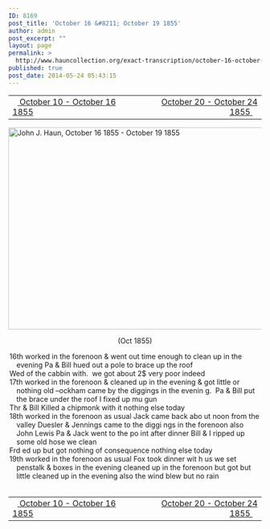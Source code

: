 ```yaml
---
ID: 8169
post_title: 'October 16 &#8211; October 19 1855'
author: admin
post_excerpt: ""
layout: page
permalink: >
  http://www.hauncollection.org/exact-transcription/october-16-october-19-1855/
published: true
post_date: 2014-05-24 05:43:15
---
```

<table style="width: 100%;" align="center">
<tbody>
<tr>
<td width="50%"><a title="October 10 – October 16 1855" href="http://www.hauncollection.org/version-2/version-ii-series-i/october-10-october-16-1855/"><img src="https://lh3.googleusercontent.com/-EFJpxxNiPNw/VqgtWBCZrMI/AAAAAAAAAFU/WfY4lPFWWkg/s800-Ic42/Soeb-Plain-Arrows-8-10px.png" alt="" width="10" height="10" /> October 10 - October 16 1855</a></td>
<td style="text-align: right;"><a title="October 20 – October 24 1855" href="http://www.hauncollection.org/version-2/version-ii-series-i/october-20-october-24-1855/"> October 20 - October 24 1855 <img src="https://lh3.googleusercontent.com/-67k0cYlpXHw/VqgtWKz1MXI/AAAAAAAAAFU/k9PW_Piyurk/s800-Ic42/Soeb-Plain-Arrows-5-10px.png" alt="" width="10" height="10" /></a></td>
</tr>
</tbody>
</table>
<a href="http://www.hauncollection.org/wp-content/uploads/John Haun/JJH_121_October 16 1855 - October 19 1855.JPG" target="_blank" rel="noopener"><img class="alignnone wp-image-2351 size-large" src="http://www.hauncollection.org/wp-content/uploads/John Haun/JJH_121_October 16 1855 - October 19 1855-1024x682.jpg" alt="John J. Haun, October 16 1855 - October 19 1855" width="604" height="402" /></a>
<p style="text-align: center;">(Oct 1855)</p>

<div style="text-indent: -1em; padding-left: 16px;">16th worked in the forenoon &amp; went out time enough to clean up
in the evening Pa &amp; Bill hued out a pole to brace up the roof</div>
<div style="text-indent: -1em; padding-left: 16px;">Wed of the cabbin with.  we got about 2$ very poor indeed</div>
<div style="text-indent: -1em; padding-left: 16px;">17th worked in the forenoon &amp; cleaned up in the evening &amp; got little
or nothing old –ockham came by the diggings in the evenin
g.  Pa &amp; Bill put the brace under the roof I fixed up mu gun</div>
<div style="text-indent: -1em; padding-left: 16px;">Thr &amp; Bill Killed a chipmonk with it nothing else today</div>
<div style="text-indent: -1em; padding-left: 16px;">18th worked in the forenoon as usual Jack came back abo
ut noon from the valley Duesler &amp; Jennings came to the diggi
ngs in the forenoon also John Lewis Pa &amp; Jack went to the po
int after dinner Bill &amp; I ripped up some old hose we clean</div>
<div style="text-indent: -1em; padding-left: 16px;">Frd ed up but got nothing of consequence nothing else today</div>
<div style="text-indent: -1em; padding-left: 16px;">19th worked in the forenoon as usual Fox took dinner wit
h us we set penstalk &amp; boxes in the evening cleaned up in
the forenoon but got but little cleaned up in the evening
also the wind blew but no rain</div>
&nbsp;
<table style="width: 100%;" align="center">
<tbody>
<tr>
<td width="50%"><a title="October 10 – October 16 1855" href="http://www.hauncollection.org/version-2/version-ii-series-i/october-10-october-16-1855/"><img src="https://lh3.googleusercontent.com/-EFJpxxNiPNw/VqgtWBCZrMI/AAAAAAAAAFU/WfY4lPFWWkg/s800-Ic42/Soeb-Plain-Arrows-8-10px.png" alt="" width="10" height="10" /> October 10 - October 16 1855</a></td>
<td style="text-align: right;"><a title="October 20 – October 24 1855" href="http://www.hauncollection.org/version-2/version-ii-series-i/october-20-october-24-1855/"> October 20 - October 24 1855 <img src="https://lh3.googleusercontent.com/-67k0cYlpXHw/VqgtWKz1MXI/AAAAAAAAAFU/k9PW_Piyurk/s800-Ic42/Soeb-Plain-Arrows-5-10px.png" alt="" width="10" height="10" /></a></td>
</tr>
</tbody>
</table>